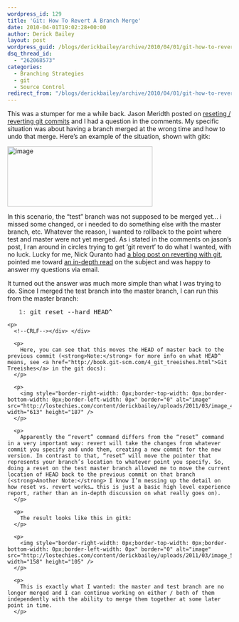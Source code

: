 ```yaml
---
wordpress_id: 129
title: 'Git: How To Revert A Branch Merge'
date: 2010-04-01T19:02:28+00:00
author: Derick Bailey
layout: post
wordpress_guid: /blogs/derickbailey/archive/2010/04/01/git-how-to-revert-a-branch-merge.aspx
dsq_thread_id:
  - "262068573"
categories:
  - Branching Strategies
  - git
  - Source Control
redirect_from: "/blogs/derickbailey/archive/2010/04/01/git-how-to-revert-a-branch-merge.aspx/"
---
```

This was a stumper for me a while back. Jason Meridth posted on [reseting / reverting git commits](http://www.lostechies.com/blogs/jason_meridth/archive/2010/03/23/git-reset-checkout-amp-quot-bare-double-dash-quot-and-revert.aspx) and I had a question in the comments. My specific situation was about having a branch merged at the wrong time and how to undo that merge. Here’s an example of the situation, shown with gitk:

 <img style="border-right-width: 0px;border-top-width: 0px;border-bottom-width: 0px;border-left-width: 0px" border="0" alt="image" src="http://lostechies.com/content/derickbailey/uploads/2011/03/image_6030F4F4.png" width="326" height="135" />

In this scenario, the “test” branch was not supposed to be merged yet… i missed some changed, or i needed to do something else with the master branch, etc. Whatever the reason, I wanted to rollback to the point where test and master were not yet merged. As i stated in the comments on jason’s post, I ran around in circles trying to get ‘git revert’ to do what I wanted, with no luck. Lucky for me, Nick Quranto had [a blog post on reverting with git](http://www.gitready.com/intermediate/2009/03/16/rolling-back-changes-with-revert.html), pointed me toward [an in-depth read](http://www.kernel.org/pub/software/scm/git/docs/howto/revert-a-faulty-merge.txt) on the subject and was happy to answer my questions via email.

It turned out the answer was much more simple than what I was trying to do. Since I merged the test branch into the master branch, I can run this from the master branch:

<div>
  <div>
    <pre><span style="color: #606060">   1:</span> git reset --hard HEAD^</pre>
    
    <p>
      <!--CRLF--></div> </div> 
      
      <p>
        Here, you can see that this moves the HEAD of master back to the previous commit (<strong>Note:</strong> for more info on what HEAD^ means, see <a href="http://book.git-scm.com/4_git_treeishes.html">Git Treeishes</a> in the git docs):
      </p>
      
      <p>
        <img style="border-right-width: 0px;border-top-width: 0px;border-bottom-width: 0px;border-left-width: 0px" border="0" alt="image" src="http://lostechies.com/content/derickbailey/uploads/2011/03/image_46C8F1BA.png" width="613" height="187" />
      </p>
      
      <p>
        Apparently the “revert” command differs from the “reset” command in a very important way: revert will take the changes from whatever commit you specify and undo them, creating a new commit for the new version. In contrast to that, “reset” will move the pointer that represents your branch’s location to whatever point you specify. So, doing a reset on the test master branch allowed me to move the current location of HEAD back to the previous commit on that branch (<strong>Another Note:</strong> I know I’m messing up the detail on how reset vs. revert works… this is just a basic high level experience report, rather than an in-depth discussion on what really goes on).
      </p>
      
      <p>
        The result looks like this in gitk:
      </p>
      
      <p>
        <img style="border-right-width: 0px;border-top-width: 0px;border-bottom-width: 0px;border-left-width: 0px" border="0" alt="image" src="http://lostechies.com/content/derickbailey/uploads/2011/03/image_58395292.png" width="158" height="105" />
      </p>
      
      <p>
        This is exactly what I wanted: the master and test branch are no longer merged and I can continue working on either / both of them independently with the ability to merge them together at some later point in time.
      </p>